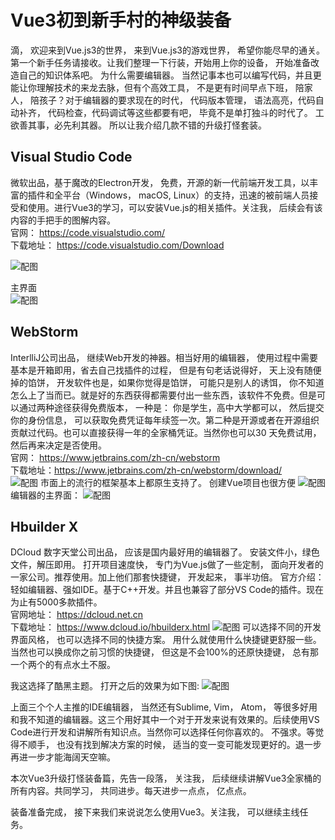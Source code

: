 # Vue3初到新手村的神级装备
滴， 欢迎来到Vue.js3的世界， 来到Vue.js3的游戏世界， 希望你能尽早的通关。第一个新手任务请接收。让我们整理一下行装，开始用上你的设备， 开始准备改造自己的知识体系吧。
为什么需要编辑器。 当然记事本也可以编写代码，并且更能让你理解技术的来龙去脉，但有个高效工具， 不是更有时间早点下班， 陪家人， 陪孩子？对于编辑器的要求现在的时代， 代码版本管理， 语法高亮，代码自动补齐， 代码检查，代码调试等这些都要有吧， 毕竟不是单打独斗的时代了。
工欲善其事，必先利其器。 所以让我介绍几款不错的升级打怪套装。
## Visual Studio Code
微软出品，基于魔改的Electron开发， 免费，开源的新一代前端开发工具，以丰富的插件和全平台（Windows， macOS, Linux）的支持，迅速的被前端人员接受和使用。进行Vue3的学习，可以安装Vue.js的相关插件。关注我， 后续会有该内容的手把手的图解内容。  
官网： https://code.visualstudio.com/  
下载地址： https://code.visualstudio.com/Download  

![配图](../code/2_ide/images/vsc.png )

主界面  
![配图](../code/2_ide/images/2.png )

## WebStorm 
InterlliJ公司出品， 继续Web开发的神器。相当好用的编辑器， 使用过程中需要基本是开箱即用，省去自己找插件的过程， 但是有句老话说得好， 天上没有随便掉的馅饼， 开发软件也是，如果你觉得是馅饼， 可能只是别人的诱饵， 你不知道怎么上了当而已。就是好的东西获得都需要付出一些东西，该软件不免费。但是可以通过两种途径获得免费版本， 一种是： 你是学生，高中大学都可以， 然后提交你的身份信息， 可以获取免费凭证每年续签一次。第二种是开源或者在开源组织贡献过代码。也可以直接获得一年的全家桶凭证。当然你也可以30 天免费试用， 然后再来决定是否使用。  
官网： https://www.jetbrains.com/zh-cn/webstorm  
下载地址：https://www.jetbrains.com/zh-cn/webstorm/download/  
![配图](../code/2_ide/images/3.png )
市面上的流行的框架基本上都原生支持了。 创建Vue项目也很方便
![配图](../code/2_ide/images/4.png )  
编辑器的主界面： 
![配图](../code/2_ide/images/5.png )

## Hbuilder X
DCloud 数字天堂公司出品， 应该是国内最好用的编辑器了。 安装文件小，绿色文件，解压即用。 打开项目速度快， 专门为Vue.js做了一些定制， 面向开发者的一家公司。推荐使用。加上他们那套快捷键， 开发起来， 事半功倍。 官方介绍：轻如编辑器、强如IDE。基于C++开发。并且也兼容了部分VS Code的插件。现在为止有5000多款插件。  
官网地址： https://dcloud.net.cn   
下载地址： https://www.dcloud.io/hbuilderx.html 
![配图](../code/2_ide/images/6.png ) 
可以选择不同的开发界面风格， 也可以选择不同的快捷方案。 用什么就使用什么快捷键更舒服一些。 当然也可以换成你之前习惯的快捷键， 但这是不会100%的还原快捷键， 总有那一个两个的有点水土不服。

我这选择了酷黑主题。 打开之后的效果为如下图:
![配图](../code/2_ide/images/7.png ) 

上面三个个人主推的IDE编辑器， 当然还有Sublime, Vim， Atom， 等很多好用和我不知道的编辑器。这三个用好其中一个对于开发来说有效果的。后续使用VS Code进行开发和讲解所有知识点。当然你可以选择任何你喜欢的。 不强求。等觉得不顺手， 也没有找到解决方案的时候， 适当的变一变可能发现更好的。退一步再进一步才能海阔天空嘛。

本次Vue3升级打怪装备篇，先告一段落， 关注我， 后续继续讲解Vue3全家桶的所有内容。共同学习， 共同进步。每天进步一点点， 亿点点。

装备准备完成， 接下来我们来说说怎么使用Vue3。关注我， 可以继续主线任务。
